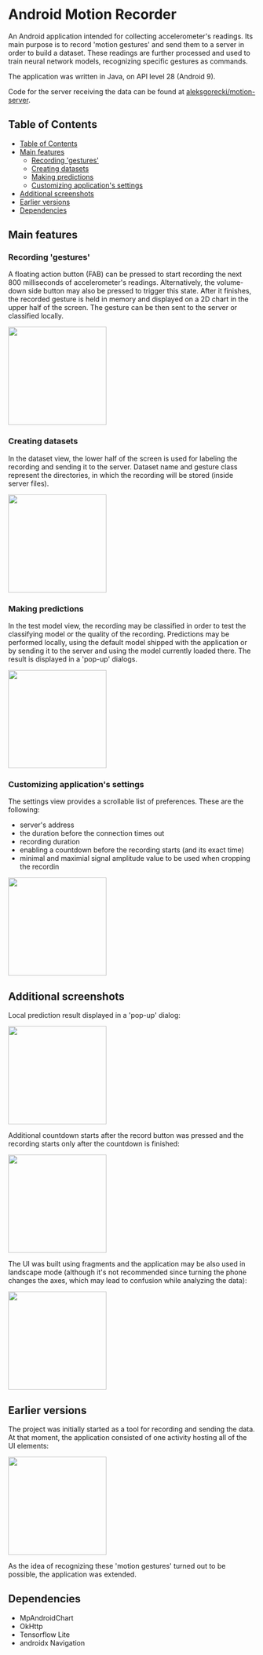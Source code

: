 <h1> Android Motion Recorder </h1>

An Android application intended for collecting accelerometer's readings. Its main purpose is to record 'motion gestures' and send them to a server in order to build a dataset. These readings are further processed and used to train neural network models, recognizing specific gestures as commands.

The application was written in Java, on API level 28 (Android 9).

Code for the server receiving the data can be found at [aleksgorecki/motion-server](https://github.com/aleksgorecki/motion-server).

## Table of Contents
- [Table of Contents](#table-of-contents)
- [Main features](#main-features)
  - [Recording 'gestures'](#recording-gestures)
  - [Creating datasets](#creating-datasets)
  - [Making predictions](#making-predictions)
  - [Customizing application's settings](#customizing-applications-settings)
- [Additional screenshots](#additional-screenshots)
- [Earlier versions](#earlier-versions)
- [Dependencies](#dependencies)

## Main features

### Recording 'gestures'

A floating action button (FAB) can be pressed to start recording the next 800 milliseconds of accelerometer's readings. Alternatively, the volume-down side button may also be pressed to trigger this state. After it finishes, the recorded gesture is held in memory and displayed on a 2D chart in the upper half of the screen. The gesture can be then sent to the server or classified locally.

<img src="readmeimg/gifrecorder1.gif" width=200 />

### Creating datasets

In the dataset view, the lower half of the screen is used for labeling the recording and sending it to the server. Dataset name and gesture class represent the directories, in which the recording will be stored (inside server files).


<img src="readmeimg/dataset.jpg" width=200 />


### Making predictions

In the test model view, the recording may be classified in order to test the classifying model or the quality of the recording. Predictions may be performed locally, using the default model shipped with the application or by sending it to the server and using the model currently loaded there. The result is displayed in a 'pop-up' dialogs.

<img src="readmeimg/test_tab.jpg" width=200 />


### Customizing application's settings

The settings view provides a scrollable list of preferences. These are the following:

- server's address
- the duration before the connection times out
- recording duration
- enabling a countdown before the recording starts (and its exact time)
- minimal and maximial signal amplitude value to be used when cropping the recordin


<img src="readmeimg/settings.jpg" width=200 />



## Additional screenshots

Local prediction result displayed in a 'pop-up' dialog: 

<img src="readmeimg/local_result.jpg" width=200 />



Additional countdown starts after the record button was pressed and the recording starts only after the countdown is finished:

<img src="readmeimg/countdown.jpg" width=200 />


The UI was built using fragments and the application may be also used in landscape mode (although it's not recommended since turning the phone changes the axes, which may lead to confusion while analyzing the data):

<img src="readmeimg/landscape.jpg" height=200 />


## Earlier versions

The project was initially started as a tool for recording and sending the data. At that moment, the application consisted of one activity hosting all of the UI elements:

<img src="readmeimg/prototype.jpg" width=200 />


As the idea of recognizing these 'motion gestures' turned out to be possible, the application was extended.

## Dependencies
- MpAndroidChart
- OkHttp
- Tensorflow Lite
- androidx Navigation
